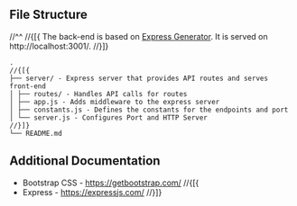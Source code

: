 ﻿## File Structure
//^^
//{[{
The back-end is based on [Express Generator](https://expressjs.com/en/starter/generator.html). It is served on http://localhost:3001/.
//}]}

```
.
//{[{
├── server/ - Express server that provides API routes and serves front-end
│ ├── routes/ - Handles API calls for routes
│ ├── app.js - Adds middleware to the express server
│ ├── constants.js - Defines the constants for the endpoints and port
│ └── server.js - Configures Port and HTTP Server
//}]}
└── README.md
```

## Additional Documentation

- Bootstrap CSS - https://getbootstrap.com/
//{[{
- Express - https://expressjs.com/
//}]}
